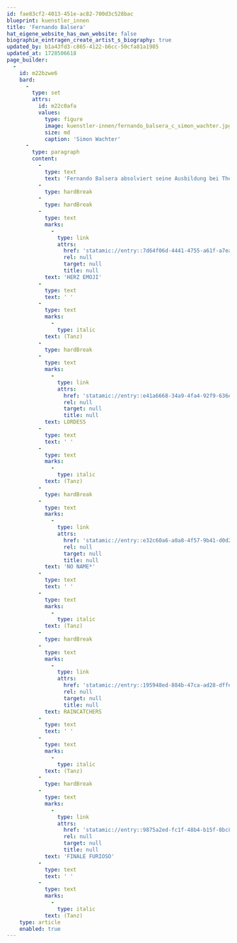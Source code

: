 ```yaml
---
id: fae83cf2-4013-451e-ac82-700d3c528bac
blueprint: kuenstler_innen
title: 'Fernando Balsera'
hat_eigene_website_has_own_website: false
biographie_eintragen_create_artist_s_biography: true
updated_by: b1a43fd3-c865-4122-b6cc-50cfa81a1985
updated_at: 1728506618
page_builder:
  -
    id: m22bzwe6
    bard:
      -
        type: set
        attrs:
          id: m22c0afa
          values:
            type: figure
            image: kuenstler-innen/fernando_balsera_c_simon_wachter.jpg
            size: md
            caption: 'Simon Wachter'
      -
        type: paragraph
        content:
          -
            type: text
            text: 'Fernando Balsera absolviert seine Ausbildung bei The Place in London, wo er im Juli 2009 seinen Abschluss macht, bevor er in seiner Heimatstadt Madrid eine Ausbildung in Umwelttechnik abschließt. Er arbeitet unter anderem für die Tanzkompanie des GHT Görlitz-Zittau/Wee Dance Company sowie für die Kompanien von Shang-Chi Sun, Toula Limnaios, Dejá Donné Dance Company, SZENE 2WEI, THE GARDEN // performing arts und Gabriela Maiorino.'
          -
            type: hardBreak
          -
            type: hardBreak
          -
            type: text
            marks:
              -
                type: link
                attrs:
                  href: 'statamic://entry::7d64f06d-4441-4755-a61f-a7ea44487e45'
                  rel: null
                  target: null
                  title: null
            text: 'HERZ EMOJI'
          -
            type: text
            text: ' '
          -
            type: text
            marks:
              -
                type: italic
            text: (Tanz)
          -
            type: hardBreak
          -
            type: text
            marks:
              -
                type: link
                attrs:
                  href: 'statamic://entry::e41a6668-34a9-4fa4-92f9-636e76d27b9b'
                  rel: null
                  target: null
                  title: null
            text: LORDESS
          -
            type: text
            text: ' '
          -
            type: text
            marks:
              -
                type: italic
            text: (Tanz)
          -
            type: hardBreak
          -
            type: text
            marks:
              -
                type: link
                attrs:
                  href: 'statamic://entry::e32c60a6-a0a8-4f57-9b41-d0d23ae6d778'
                  rel: null
                  target: null
                  title: null
            text: 'NO NAME*'
          -
            type: text
            text: ' '
          -
            type: text
            marks:
              -
                type: italic
            text: (Tanz)
          -
            type: hardBreak
          -
            type: text
            marks:
              -
                type: link
                attrs:
                  href: 'statamic://entry::195948ed-884b-47ca-ad28-dffe66db90ae'
                  rel: null
                  target: null
                  title: null
            text: RAINCATCHERS
          -
            type: text
            text: ' '
          -
            type: text
            marks:
              -
                type: italic
            text: (Tanz)
          -
            type: hardBreak
          -
            type: text
            marks:
              -
                type: link
                attrs:
                  href: 'statamic://entry::9875a2ed-fc1f-48b4-b15f-8bc8317b9cf4'
                  rel: null
                  target: null
                  title: null
            text: 'FINALE FURIOSO'
          -
            type: text
            text: ' '
          -
            type: text
            marks:
              -
                type: italic
            text: (Tanz)
    type: article
    enabled: true
---
```

